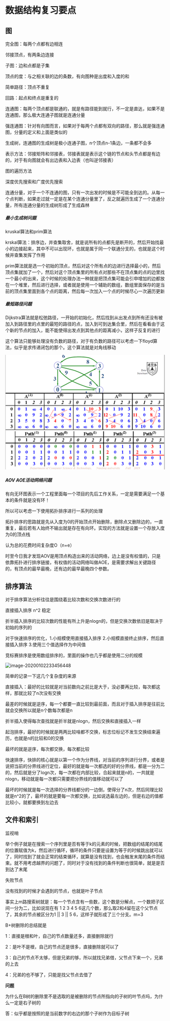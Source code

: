 # 数据结构复习要点

## 图

完全图：每两个点都有边相连

邻接顶点，有两条边连接

子图：边和点都是子集

顶点的度：与之相关联的边的条数，有向图种是出度和入度的和

简单路径：顶点不重复

回路：起点和终点是重复的

连通图：每两个顶点都是联通的，就是有路径能到就行，不一定是直达，如果不是连通图，那么极大连通子图就是连通分量

强连通图：针对有向图而言，如果对于每两个点都有双向的路径，那么就是强连通图，分量的定义和上面是类似的

生成树，连通图的生成树是极小连通子图，n个顶点n-1条边，一条都不会多

表示方法：邻接矩阵和邻接表，邻接表就是表示这个链的节点和头节点都是有边的，对于有向图就会有出边表和入边表（也叫逆邻接表）



图的遍历方法

深度优先搜索和广度优先搜索



连通分量，对于一个不连通的图，只有一次出发的时候是不可能全到达的。从每一个点判断，如果走过就一定是在某个连通分量里了，反之就遍历生成了一个连通分量，所有连通分量的生成树形成了生成森林



##### 最小生成树问题

kruskal算法和prim算法

krskal算法：排序边，并查集取舍，就是说所有的点都先是断开的，然后开始找最小的边接起来，其中不可以出现环，也就是属于同一个联通分支的，也就是这个时候并查集发挥了作用

prim算法就是选一个初始的顶点，然后对这个所有点的边进行选择最小的，然后顶点集就加了一个，然后对这个顶点集里的所有点对那些不在顶点集的点的边里找一个最小的出来，这个时候的处理办法一种就是把顶点集可能会引申增加的边都放在一个堆里，然后进行选择，或者就是使用一个辅助的数组，数组里面保存的是当前的顶点集里面到各个点的距离，然后每一次加入一个点的时候尽心一次遍历更新

##### 最短路径问题

Dijkstra算法就是松弛路径，一开始的初始化，然后找到从出发点到所有还没有被加入到路径里的点里的最短的路径的点，加入到可到达集合里，然后在看看由于这个新的节点的加入，能不能使得出发点到其他点的距离减小，这样子反复的进行

这个算法只能够处理没有负数的路径，对于有负数的路径可以考虑一下floyd算法，似乎是求传递闭包的那个。这个算法就是对角线移动

![image-20200103153856053](数据结构复习要点.assets/image-20200103153856053.png)

##### AOV AOE活动网络问题

有向无环图表示一个工程里面每一个项目的先后工作关系，一定是需要满足一个基本的条件就是没有环！

所以可以考虑一下使用拓扑排序进行一系列的处理

拓扑排序的思路就是先从入度为0的开始顶点开始删除，删除点又删除边的，一直重复，最后若有人始终不输出就是存在有向环。实现的方法就是设置一个存放入度为0的顶点栈

认为总的花费时间复杂度O（n+e）

时至今日我才发现AOV是用顶点构造出来的活动网络，边上是没有权值的，只是依靠拓扑进行排序链接，有权值的活动网络叫做AOE，是需要求解出关键路径的，有顶点的最早最晚，还有边的最早最晚四个参数。

## 排序算法

对于排序算法分析往往是围绕着比较次数和交换次数进行的

直接插入排序 n^2 稳定

折半插入排序的比较次数的性能有所上升是nlogn的，但是交换次数依旧是取决于初始的序列的

对于快速排序的优化，1.小规模使用直接插入排序   2.小规模直接终止排序，然后直接插入排序   3.使用三个值选择作为中间值

竞标赛排序是使用数组排序的，里面的操作也几乎都是使用二分的规模

![image-20200102233456448](C:\Users\asus\AppData\Roaming\Typora\typora-user-images\image-20200102233456448.png)

简单的记录一下这几个复杂度的来源

直接插入：最好的比较就是对当前数向之前比是大于，没必要再比较，每次都这样，那就比较了n次没有交换

最差的时候就是逆序，每一个都要一直比较到最前面，而且对于插入排序是往前比就会交换所以就是n个数每次都是n

折半插入使得每次查找就是折半就是nlogn，然后交换和直接插入一样

起泡排序，最好的时候就是两两比较啥都不交换，标志位标记不发生交换结束遍历，也就是n的比较和0的交换

最坏的就是逆序，每次都交换，每次都比较

快速排序，快排的核心就是以第一个作为分界线，对当前的序列进行分界，或者是说把当前的分界线进行定位，最好的就是每一次都选的好的分界线，都是一分为二的，然后就是分了logn次，每一次都在内部比较，合起来就是n的，一共就是nlogn，移动就是每一次都只需要把分界线的值移动就可以了

最坏的时候就是每一次选择的分界线都分的一边倒，使得分了n次，然后同理比较就是n^2的了，最坏的就是要每一次都交换，比如说选最左边的，但是右边的值都比较小，就都要换到左边去

## 文件和索引

监视哨

举个例子就是在搜索一个序列里是否有等于k的元素的时候，把数组的结尾的结尾的位置赋值为k，然后进行循环，循环的条件只要是设置为等于的时候跳出就可以了，同时找到了就会正常的结束循环，就算是没有找到，也会触发末尾的条件而结束。就不用考虑越界的问题了，同时对于没有找到的条件判断也很简单，就是是否到达了末尾

失败节点

没有找到的时候才会遇到的节点，也就是叶子节点

事实上m路搜索树就是：每一个节点含有一些数，这个数是分解点，一个数把子区间一分为二，比如说现在有 1 2 3 4 5 6这几个数，那么取2和4留在这个父节点了，其余的节点被区分为1 || 3 || 5 6，这样子就形成了三个分支。m=3

B+树删除的总结就是

1：直接是根和叶，自己的节点数量还多，直接删除就行

2：是叶不是根，自己的节点还是很多，直接删除就可以了

3：自己的节点不太够，但是兄弟的够，所以就找兄弟借，父节点下来一个，兄弟的上去

4：兄弟的也不够了，只能是找父节点去借了

**问题**

为什么在B树的删除里不是选取的是被删除的节点所指向的子树的叶节点吗，为什么一定是右子树的

答：似乎都是按照的是当前数字的右边的那个子树作为目标子树